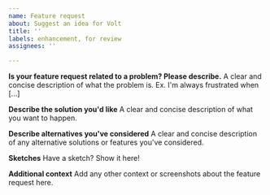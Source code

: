 ```yaml
---
name: Feature request
about: Suggest an idea for Volt
title: ''
labels: enhancement, for review
assignees: ''

---
```


**Is your feature request related to a problem? Please describe.**
A clear and concise description of what the problem is. Ex. I'm always frustrated when [...]

**Describe the solution you'd like**
A clear and concise description of what you want to happen.

**Describe alternatives you've considered**
A clear and concise description of any alternative solutions or features you've considered.

**Sketches**
Have a sketch? Show it here!

**Additional context**
Add any other context or screenshots about the feature request here.
